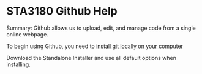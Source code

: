 # STA3180 Github Help

Summary: Github allows us to upload, edit, and manage code from a single online webpage.

To begin using Github, you need to [install git locally on your computer](https://git-scm.com/downloads)

Download the Standalone Installer and use all default options when installing.




